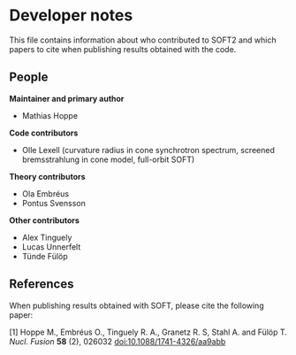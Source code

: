 # Developer notes
This file contains information about who contributed to SOFT2 and which papers to cite when publishing results obtained with the code.

## People
**Maintainer and primary author**
- Mathias Hoppe

**Code contributors**
- Olle Lexell (curvature radius in cone synchrotron spectrum, screened bremsstrahlung in cone model, full-orbit SOFT)

**Theory contributors**
- Ola Embréus
- Pontus Svensson

**Other contributors**
- Alex Tinguely
- Lucas Unnerfelt
- Tünde Fülöp

## References
When publishing results obtained with SOFT, please cite the following paper:

[1] Hoppe M., Embréus O., Tinguely R. A., Granetz R. S, Stahl A. and Fülöp T. *Nucl. Fusion* **58** (2), 026032 [doi:10.1088/1741-4326/aa9abb](https://doi.org/10.1088/1741-4326/aa9abb)
